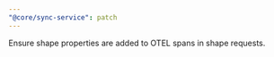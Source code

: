 ```yaml
---
"@core/sync-service": patch
---
```


Ensure shape properties are added to OTEL spans in shape requests.

